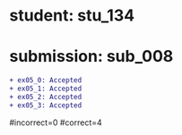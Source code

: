 # student: stu_134
# submission: sub_008

```diff
+ ex05_0: Accepted
+ ex05_1: Accepted
+ ex05_2: Accepted
+ ex05_3: Accepted
```
#incorrect=0
#correct=4
